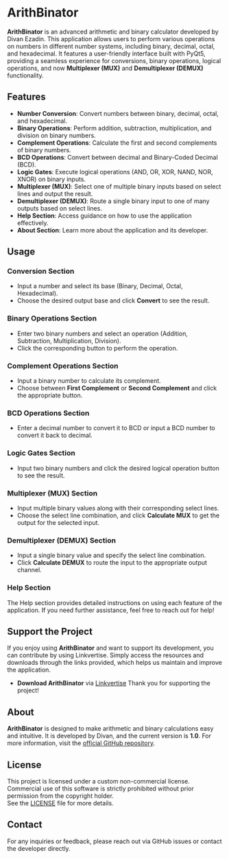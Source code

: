 # ArithBinator

**ArithBinator** is an advanced arithmetic and binary calculator developed by Divan Ezadin. This application allows users to perform various operations on numbers in different number systems, including binary, decimal, octal, and hexadecimal. It features a user-friendly interface built with PyQt5, providing a seamless experience for conversions, binary operations, logical operations, and now **Multiplexer (MUX)** and **Demultiplexer (DEMUX)** functionality.

## Features

- **Number Conversion**: Convert numbers between binary, decimal, octal, and hexadecimal.
- **Binary Operations**: Perform addition, subtraction, multiplication, and division on binary numbers.
- **Complement Operations**: Calculate the first and second complements of binary numbers.
- **BCD Operations**: Convert between decimal and Binary-Coded Decimal (BCD).
- **Logic Gates**: Execute logical operations (AND, OR, XOR, NAND, NOR, XNOR) on binary inputs.
- **Multiplexer (MUX)**: Select one of multiple binary inputs based on select lines and output the result.
- **Demultiplexer (DEMUX)**: Route a single binary input to one of many outputs based on select lines.
- **Help Section**: Access guidance on how to use the application effectively.
- **About Section**: Learn more about the application and its developer.

## Usage

### Conversion Section
- Input a number and select its base (Binary, Decimal, Octal, Hexadecimal).
- Choose the desired output base and click **Convert** to see the result.

### Binary Operations Section
- Enter two binary numbers and select an operation (Addition, Subtraction, Multiplication, Division).
- Click the corresponding button to perform the operation.

### Complement Operations Section
- Input a binary number to calculate its complement.
- Choose between **First Complement** or **Second Complement** and click the appropriate button.

### BCD Operations Section
- Enter a decimal number to convert it to BCD or input a BCD number to convert it back to decimal.

### Logic Gates Section
- Input two binary numbers and click the desired logical operation button to see the result.

### Multiplexer (MUX) Section
- Input multiple binary values along with their corresponding select lines.
- Choose the select line combination, and click **Calculate MUX** to get the output for the selected input.

### Demultiplexer (DEMUX) Section
- Input a single binary value and specify the select line combination.
- Click **Calculate DEMUX** to route the input to the appropriate output channel.

### Help Section
The Help section provides detailed instructions on using each feature of the application. If you need further assistance, feel free to reach out for help!

## Support the Project

If you enjoy using **ArithBinator** and want to support its development, you can contribute by using Linkvertise. Simply access the resources and downloads through the links provided, which helps us maintain and improve the application.

- **Download ArithBinator** via [Linkvertise](https://link-hub.net/1253450/arithbinator)
Thank you for supporting the project!

## About
**ArithBinator** is designed to make arithmetic and binary calculations easy and intuitive. It is developed by Divan, and the current version is **1.0**. For more information, visit the [official GitHub repository](https://github.com/DGAMECRAFTER/ArithBinator).

## License
This project is licensed under a custom non-commercial license.  
Commercial use of this software is strictly prohibited without prior permission from the copyright holder.  
See the [LICENSE](LICENSE) file for more details.

## Contact
For any inquiries or feedback, please reach out via GitHub issues or contact the developer directly.
